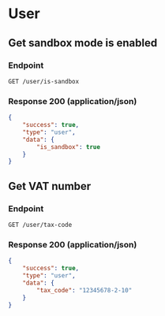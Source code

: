 # User

## Get sandbox mode is enabled

### Endpoint

`GET /user/is-sandbox`

### Response 200 (application/json)

```json
{
    "success": true,
    "type": "user",
    "data": {
        "is_sandbox": true
    }
}
```

## Get VAT number

### Endpoint

`GET /user/tax-code`

### Response 200 (application/json)

```json
{
    "success": true,
    "type": "user",
    "data": {
        "tax_code": "12345678-2-10"
    }
}
```

